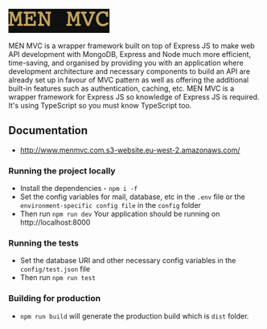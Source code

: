 ![Alt text](logo.png?raw=true 'MEN MVC')

MEN MVC is a wrapper framework built on top of Express JS to make web API development with MongoDB, Express and Node much more efficient, time-saving, and organised by providing you with an application where development architecture and necessary components to build an API are already set up in favour of MVC pattern as well as offering the additional built-in features such as authentication, caching, etc. MEN MVC is a wrapper framework for Express JS so knowledge of Express JS is required. It's using TypeScript so you must know TypeScript too.

## Documentation
- http://www.menmvc.com.s3-website.eu-west-2.amazonaws.com/

### Running the project locally
- Install the dependencies - `npm i -f`
- Set the config variables for mail, database, etc in the `.env` file or the `environment-specific config file` in the `config` folder
- Then run `npm run dev` 
Your application should be running on http://localhost:8000

### Running the tests
- Set the database URI and other necessary config variables in the `config/test.json` file
- Then run `npm run test`

### Building for production
- `npm run build` will generate the production build which is `dist` folder.
